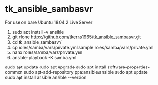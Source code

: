 # tk_ansible_sambasvr

For use on bare Ubuntu 18.04.2 Live Server

1. sudo apt install -y ansible
2. git clone https://github.com/tkerns1965/tk_ansible_sambasvr.git
3. cd tk_ansible_sambasvr/
4. cp roles/samba/vars/private.yml.sample roles/samba/vars/private.yml
5. nano roles/samba/vars/private.yml
6. ansible-playbook -K samba.yml

sudo apt update
sudo apt upgrade
sudo apt install software-properties-common
sudo apt-add-repository ppa:ansible/ansible
sudo apt update
sudo apt install ansible
ansible --version
